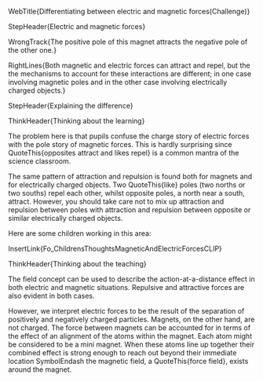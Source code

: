WebTitle{Differentiating between electric and magnetic forces(Challenge)}

StepHeader{Electric and magnetic forces}

WrongTrack{The positive pole of this magnet attracts the negative pole of the other one.}

RightLines{Both magnetic and electric forces can attract and repel, but the the mechanisms to account for these interactions are different; in one case involving magnetic poles and in the other case involving electrically charged objects.}

StepHeader{Explaining the difference}

ThinkHeader{Thinking about the learning}

The problem here is that pupils confuse the charge story of electric forces with the pole story of magnetic forces. This is hardly surprising since QuoteThis{opposites attract and likes repel} is a common mantra of the science classroom.

The same pattern of attraction and repulsion is found both for magnets and for electrically charged objects. Two QuoteThis{like} poles (two norths or two souths) repel each other, whilst opposite poles, a north near a south, attract. However, you should take care not to mix up attraction and repulsion between poles with attraction and repulsion between opposite or similar electrically charged objects.

Here are some children working in this area:

InsertLink{Fo_ChildrensThoughtsMagneticAndElectricForcesCLIP}

ThinkHeader{Thinking about the teaching}

The field concept can be used to describe the action-at-a-distance effect in both electric and magnetic situations. Repulsive and attractive forces are also evident in both cases.

However, we interpret electric forces to be the result of the separation of positively and negatively charged particles. Magnets, on the other hand, are not charged. The force between magnets can be accounted for in terms of the effect of an alignment of the atoms within the magnet. Each atom might be considered to be a mini magnet. When these atoms line up together their combined effect is strong enough to reach out beyond their immediate location SymbolEndash the magnetic field, a QuoteThis{force field}, exists around the magnet.

